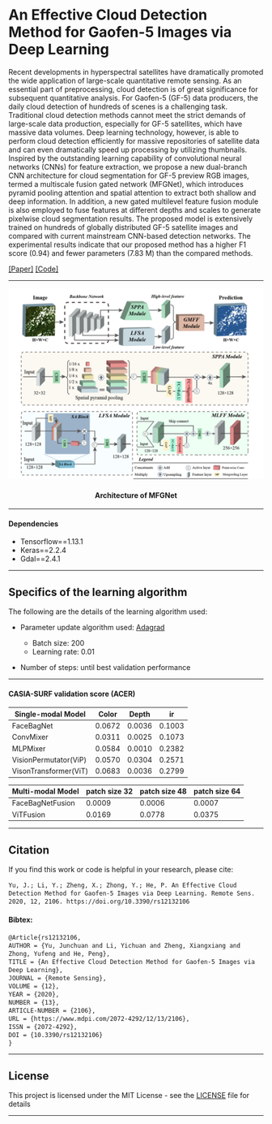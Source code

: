 An Effective Cloud Detection Method for Gaofen-5 Images via Deep Learning
===================================================================

Recent developments in hyperspectral satellites have dramatically promoted the wide application of large-scale quantitative remote sensing. As an essential part of preprocessing, cloud detection is of great significance for subsequent quantitative analysis. For Gaofen-5 (GF-5) data producers, the daily cloud detection of hundreds of scenes is a challenging task. Traditional cloud detection methods cannot meet the strict demands of large-scale data production, especially for GF-5 satellites, which have massive data volumes. Deep learning technology, however, is able to perform cloud detection efficiently for massive repositories of satellite data and can even dramatically speed up processing by utilizing thumbnails. Inspired by the outstanding learning capability of convolutional neural networks (CNNs) for feature extraction, we propose a new dual-branch CNN architecture for cloud segmentation for GF-5 preview RGB images, termed a multiscale fusion gated network (MFGNet), which introduces pyramid pooling attention and spatial attention to extract both shallow and deep information. In addition, a new gated multilevel feature fusion module is also employed to fuse features at different depths and scales to generate pixelwise cloud segmentation results. The proposed model is extensively trained on hundreds of globally distributed GF-5 satellite images and compared with current mainstream CNN-based detection networks. The experimental results indicate that our proposed method has a higher F1 score (0.94) and fewer parameters (7.83 M) than the compared methods.


[[Paper]](https://www.mdpi.com/2072-4292/12/13/2106/htm)
[[Code]](https://github.com/JunchuanYu/MFGNet_Cloud_Detection_Remote_Sensing)

<hr>

<div align=center><img src="./Figure/architecture.jpg?raw=True" width="800" > </div>

####  <center> Architecture of MFGNet

<hr>

#### Dependencies
- Tensorflow==1.13.1
- Keras==2.2.4
- Gdal==2.4.1

<hr>

Specifics of the learning algorithm
-----------------------------------

The following are the details of the learning algorithm used:

* Parameter update algorithm used: [Adagrad](http://www.jmlr.org/papers/volume12/duchi11a/duchi11a.pdf)
	* Batch size: 200
	* Learning rate: 0.01

* Number of steps: until best validation performance
<hr>

#### CASIA-SURF validation score (ACER)


| Single-modal Model                 | Color  | Depth  | ir     |
| --------------------- | ------ | ------ | ------ |
| FaceBagNet            | 0.0672 | 0.0036 | 0.1003 |
| ConvMixer             | 0.0311 | 0.0025 | 0.1073 |
| MLPMixer              | 0.0584 | 0.0010 | 0.2382 |
| VisionPermutator(ViP) | 0.0570 | 0.0304 | 0.2571 |
| VisonTransformer(ViT) | 0.0683 | 0.0036 | 0.2799 |

| Multi-modal Model         | patch size 32 | patch size 48 | patch size 64 |
| ----------------- | ------------- | ------------- | ------------- |
| FaceBagNetFusion  | 0.0009        | 0.0006        | 0.0007        |
| ViTFusion         | 0.0169        | 0.0778        | 0.0375        |
<hr>

## Citation
If you find this work or code is helpful in your research, please cite:
```
Yu, J.; Li, Y.; Zheng, X.; Zhong, Y.; He, P. An Effective Cloud Detection Method for Gaofen-5 Images via Deep Learning. Remote Sens. 2020, 12, 2106. https://doi.org/10.3390/rs12132106
```
#### Bibtex:
```
@Article{rs12132106,
AUTHOR = {Yu, Junchuan and Li, Yichuan and Zheng, Xiangxiang and Zhong, Yufeng and He, Peng},
TITLE = {An Effective Cloud Detection Method for Gaofen-5 Images via Deep Learning},
JOURNAL = {Remote Sensing},
VOLUME = {12},
YEAR = {2020},
NUMBER = {13},
ARTICLE-NUMBER = {2106},
URL = {https://www.mdpi.com/2072-4292/12/13/2106},
ISSN = {2072-4292},
DOI = {10.3390/rs12132106}
}
```
<hr>

## License

This project is licensed under the MIT License - see the [LICENSE](LICENSE) file for details
<hr>
